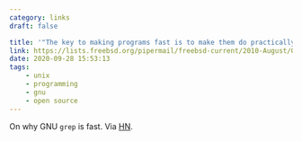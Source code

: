 ```yaml
---
category: links
draft: false

title: '"The key to making programs fast is to make them do practically nothing."'
link: https://lists.freebsd.org/pipermail/freebsd-current/2010-August/019310.html
date: 2020-09-28 15:53:13
tags:
    - unix
    - programming
    - gnu
    - open source
---
```


On why GNU `grep` is fast. Via [HN](https://news.ycombinator.com/item?id=24618256).
